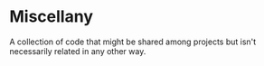 # Miscellany
A collection of code that might be shared among projects but isn't necessarily related in any other way.

